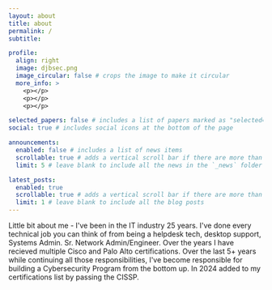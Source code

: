 ```yaml
---
layout: about
title: about
permalink: /
subtitle:  

profile:
  align: right
  image: djbsec.png
  image_circular: false # crops the image to make it circular
  more_info: >
    <p></p>
    <p></p>
    <p></p>

selected_papers: false # includes a list of papers marked as "selected={true}"
social: true # includes social icons at the bottom of the page

announcements:
  enabled: false # includes a list of news items
  scrollable: true # adds a vertical scroll bar if there are more than 3 news items
  limit: 5 # leave blank to include all the news in the `_news` folder

latest_posts:
  enabled: true
  scrollable: true # adds a vertical scroll bar if there are more than 3 new posts items
  limit: 1 # leave blank to include all the blog posts
---
```


Little bit about me - I've been in the IT industry 25 years.  I've done every technical job you can think of from being a helpdesk tech, desktop support, Systems Admin. Sr. Network Admin/Engineer. Over the years I have recieved multiple Cisco and Palo Alto certifications. Over the last 5+ years while continuing all those responsibilities, I've become responsible for building a Cybersecurity Program from the bottom up. In 2024 added to my certifications list by passing the CISSP.  

<!--Original Page 
Write your biography here. Tell the world about yourself. Link to your favorite [subreddit](http://reddit.com). You can put a picture in, too. The code is already in, just name your picture `prof_pic.jpg` and put it in the `img/` folder.

Put your address / P.O. box / other info right below your picture. You can also disable any of these elements by editing `profile` property of the YAML header of your `_pages/about.md`. Edit `_bibliography/papers.bib` and Jekyll will render your [publications page](/al-folio/publications/) automatically.

Link to your social media connections, too. This theme is set up to use [Font Awesome icons](https://fontawesome.com/) and [Academicons](https://jpswalsh.github.io/academicons/), like the ones below. Add your Facebook, Twitter, LinkedIn, Google Scholar, or just disable all of them.
-->